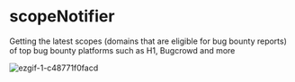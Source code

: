 # scopeNotifier
Getting the latest scopes (domains that are eligible for bug bounty reports) of top bug bounty platforms such as H1, Bugcrowd and more

![ezgif-1-c48771f0facd](https://user-images.githubusercontent.com/67857068/145679442-360ce902-b7e0-4cd1-aa83-d64ed875184d.gif)

